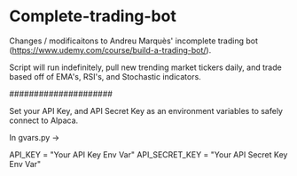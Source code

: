 # Complete-trading-bot

Changes / modificaitons to Andreu Marquès' incomplete trading bot (https://www.udemy.com/course/build-a-trading-bot/).

Script will run indefinitely, pull new trending market tickers daily, and trade based off of EMA's, RSI's, and Stochastic indicators.

#####################

Set your API Key, and API Secret Key as an environment variables to safely connect to Alpaca.

In gvars.py ->

API_KEY = "Your API Key Env Var"
API_SECRET_KEY = "Your API Secret Key Env Var"